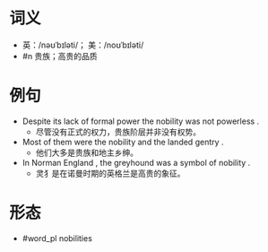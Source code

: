 # 词义
- 英：/nəʊˈbɪləti/； 美：/noʊˈbɪləti/
- #n 贵族；高贵的品质
# 例句
- Despite its lack of formal power the nobility was not powerless .
	- 尽管没有正式的权力，贵族阶层并非没有权势。
- Most of them were the nobility and the landed gentry .
	- 他们大多是贵族和地主乡绅。
- In Norman England , the greyhound was a symbol of nobility .
	- 灵犭是在诺曼时期的英格兰是高贵的象征。
# 形态
- #word_pl nobilities

